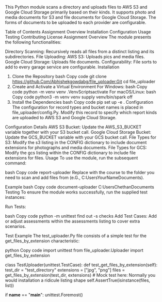 ﻿This Python module scans a directory and uploads files to AWS S3 and Google Cloud Storage primarily based on their kinds. It supports photo and media documents for S3 and file documents for Google Cloud Storage. The forms of documents to be uploaded to each provider are configurable.

Table of Contents
Assignment Overview
Installation
Configuration
Usage
Testing
Contributing
License
Assignment Overview
The module presents the following functionalities:

Directory Scanning: Recursively reads all files from a distinct listing and its subdirectories.
File Uploading:
AWS S3: Uploads pics and media files.
Google Cloud Storage: Uploads file documents.
Configurability: File sorts to add to every garage service are configurable.
Installation
1. Clone the Repository
bash
Copy code
git clone https://github.Com/Abhishekgowdabg/file_uploader.Git
cd file_uploader
2. Create and Activate a Virtual Environment
For Windows:
bash
Copy code
python -m venv venv
.VenvScriptsactivate
For macOS/Linux:
bash
Copy code
python3 -m venv venv
supply venv/bin/spark off
3. Install the Dependencies
bash
Copy code
pip set up -e .
Configuration
The configuration for record types and bucket names is placed in file_uploader/config.Py. Modify this record to specify which report kinds are uploaded to AWS S3 and Google Cloud Storage.

Configuration Details
AWS S3 Bucket: Update the AWS_S3_BUCKET variable together with your S3 bucket call.
Google Cloud Storage Bucket: Update the GCS_BUCKET variable with your GCS bucket call.
File Types for S3: Modify the s3 listing in the CONFIG dictionary to include document extensions for photographs and media documents.
File Types for GCS: Modify the gcs listing within the CONFIG dictionary to include file extensions for files.
Usage
To use the module, run the subsequent command:

bash
Copy code
report-uploader <directory>
Replace <directory> with the course to the folder you need to scan and add files from (e.G., C:UsersYourNameDocuments).

Example
bash
Copy code
document-uploader C:UsersChethanDocuments
Testing
To ensure the module works successfully, run the supplied test instances:

Run Tests:

bash
Copy code
python -m unittest find out -s checks
Add Test Cases: Add or adjust assessments within the assessments listing to cover extra scenarios.

Test Example
The test_uploader.Py file consists of a simple test for the get_files_by_extension characteristic:

python
Copy code
import unittest
from file_uploader.Uploader import get_files_by_extension

class TestUploader(unittest.TestCase):
    def test_get_files_by_extension(self):
        test_dir = "test_directory"
        extensions = ["jpg", "png"]
        files = get_files_by_extension(test_dir, extensions)
        # Mock test here: Normally you would installation a ridicule listing shape
        self.AssertTrue(isinstance(files, list))

if __name__ == "__main__":
    unittest.Foremost()
